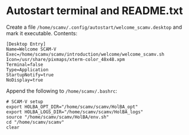 # Autostart terminal and README.txt
Create a file `/home/scamv/.config/autostart/welcome_scamv.desktop` and mark it executable. Contents:
```
[Desktop Entry]
Name=Welcome SCAM-V
Exec=/home/scamv/scamv/introduction/welcome/welcome_scamv.sh
Icon=/usr/share/pixmaps/xterm-color_48x48.xpm
Terminal=false
Type=Application
StartupNotify=true
NoDisplay=true
```

Append the following to `/home/scamv/.bashrc`:
```
# SCAM-V setup
export HOLBA_OPT_DIR="/home/scamv/scamv/HolBA_opt"
export HOLBA_LOGS_DIR="/home/scamv/scamv/HolBA_logs"
source "/home/scamv/scamv/HolBA/env.sh"
cd "/home/scamv/scamv"
clear
```

